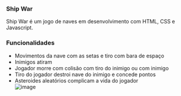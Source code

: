 ### Ship War

Ship War é um jogo de naves em desenvolvimento com HTML, CSS e Javascript.  

### Funcionalidades

- Movimentos da nave com as setas e tiro com bara de espaço
- Inimigos atiram
- Jogador morre com colisão com tiro do inimigo ou com inimigo
- Tiro do jogador destroi nave do inimigo e concede pontos  
- Asteroides aleatórios complicam a vida do jogador  
![image](https://github.com/user-attachments/assets/f9533532-7841-4d32-8155-651f155f82bf)
